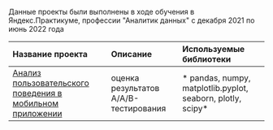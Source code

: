 
Данные проекты были выполнены в ходе обучения в Яндекс.Практикуме, профессии "Аналитик данных" 
с декабря 2021 по июнь 2022 года

| Название проекта | Описание | Используемые библиотеки | 
| :---------------------- | :---------------------- | :---------------------- |
| [Анализ пользовательского поведения в мобильном приложении](https://github.com/Samosveta/Practicum/tree/main/AAB_test) | оценка результатов A/A/B-тестирования | * pandas, numpy, matplotlib.pyplot, seaborn, plotly, scipy* |